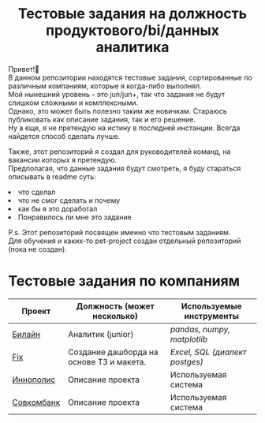 <center><h1>Тестовые задания на должность продуктового/bi/данных аналитика</h1></center>
Привет!👋<br/>
В данном репозитории находятся тестовые задания, сортированные по различным компаниям, которые я когда-либо выполнял.<br/>
Мой нынешний уровень - это jun/jun+, так что задания не будут слишком сложными и комплексными.<br/>
Однако, это может быть полезно таким же новичкам. Стараюсь публиковать как описание задания, так и его решение.<br/>
Ну а еще, я не претендую на истину в последней инстанции. Всегда найдется способ сделать лучше.<br/>

Также, этот репозиторий я создал для руководителей команд, на вакансии которых я претендую.<br/>
Предполагая, что данные задания будут смотреть, я буду стараться описывать в readme суть:<br/>
<li>что сделал
<li>что не смог сделать и почему
<li>как бы я это доработал
<li>Понравилось ли мне это задание

P.s. Этот репозиторий посвящен именно что тестовым заданиям.<br/>
Для обучения и каких-то pet-project создан отдельный репозиторий (пока не создан).

# Тестовые задания по компаниям   

Проект                          | Должность (может несколько) | Используемые инструменты
-----------------------------------| -----------------|------------------------
[Билайн](https://github.com/dreg601/Dima_Zhalnin/tree/main/Билайн) | Аналитик (junior) | *pandas, numpy, matplotlib*
[Fix](https://github.com/dreg601/Dima_Zhalnin/tree/main/Fix) | Создание дашборда на основе ТЗ и макета. | *Excel, SQL (диалект postges)*
[Иннополис](https://github.com/dreg601/Dima_Zhalnin) | Описание проекта | Используемая система
[Совкомбанк](https://github.com/dreg601/Dima_Zhalnin) | Описание проекта | Используемая система

